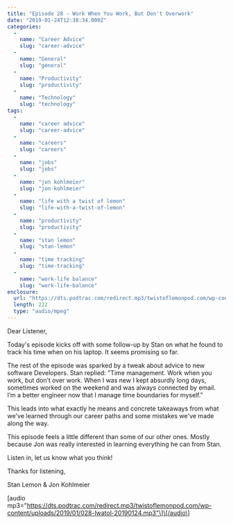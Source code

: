 ```yaml
---
title: "Episode 28 - Work When You Work, But Don't Overwork"
date: "2019-01-24T12:38:34.000Z"
categories: 
  - 
    name: "Career Advice"
    slug: "career-advice"
  - 
    name: "General"
    slug: "general"
  - 
    name: "Productivity"
    slug: "productivity"
  - 
    name: "Technology"
    slug: "technology"
tags: 
  - 
    name: "career advice"
    slug: "career-advice"
  - 
    name: "careers"
    slug: "careers"
  - 
    name: "jobs"
    slug: "jobs"
  - 
    name: "jon kohlmeier"
    slug: "jon-kohlmeier"
  - 
    name: "life with a twist of lemon"
    slug: "life-with-a-twist-of-lemon"
  - 
    name: "productivity"
    slug: "productivity"
  - 
    name: "stan lemon"
    slug: "stan-lemon"
  - 
    name: "time tracking"
    slug: "time-tracking"
  - 
    name: "work-life balance"
    slug: "work-life-balance"
enclosure: 
  url: "https://dts.podtrac.com/redirect.mp3/twistoflemonpod.com/wp-content/uploads/2019/01/028-lwatol-20190124.mp3"
  length: 222
  type: "audio/mpeg"
---
```


Dear Listener,

Today's episode kicks off with some follow-up by Stan on what he found to track his time when on his laptop. It seems promising so far.

The rest of the episode was sparked by a tweak about advice to new software Developers. Stan replied: "Time management. Work when you work, but don’t over work. When I was new I kept absurdly long days, sometimes worked on the weekend and was always connected by email. I’m a better engineer now that I manage time boundaries for myself."

This leads into what exactly he means and concrete takeaways from what we've learned through our career paths and some mistakes we've made along the way.

This episode feels a little different than some of our other ones. Mostly because Jon was really interested in learning everything he can from Stan.

Listen in, let us know what you think!

Thanks for listening,

Stan Lemon & Jon Kohlmeier

\[audio mp3="https://dts.podtrac.com/redirect.mp3/twistoflemonpod.com/wp-content/uploads/2019/01/028-lwatol-20190124.mp3"\]\[/audio\]
